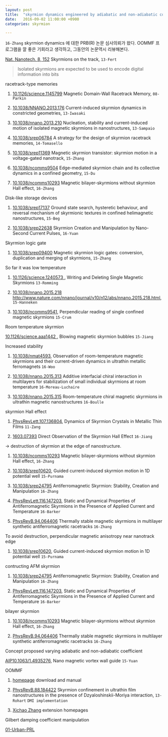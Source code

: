 ```yaml
---
layout: post
title:  "skyrmion dynamics engineered by adiabatic and non-adiabatic coefficient"
date:   2016-09-02 11:00:00 +0900
categories: skyrmion

---
```


`16-Zhang` skyrmion dynamics 에 대한 PRB(R) 논문 심사의뢰가 왔다. OOMMF 프로그램을 깔 좋은 기회라고 생각하고, 그동안의 논문역시 리뷰해본다.

[Nat. Nanotech. 8, 152](http://www.nature.com/nnano/journal/v8/n3/full/nnano.2013.29.html) Skyrmions on the track, `13-Fert`

> Isolated skyrmions are expected to be used to encode digital information into bits

racetrack-type memories

1. [10.1126/science.1145799](http://science.sciencemag.org/content/320/5873/190) Magnetic Domain-Wall Racetrack Memory, `08-Parkin`

1. [10.1038/NNANO.2013.176](http://www.nature.com/nnano/journal/v8/n10/full/nnano.2013.176.html) Current-induced skyrmion dynamics in constrictedgeometries, `13-Iwasaki`
1. [10.1038/nnano.2013.210](http://www.nature.com/nnano/journal/v8/n11/full/nnano.2013.210.html) Nucleation, stability and current-induced motionof isolated magnetic skyrmions in nanostructures, `13-Sampaio`
1. [10.1038/srep06784](http://www.nature.com/articles/srep06784) A strategy for the design of skyrmion racetrack memories, `14-Tomasello`
1. [10.1038/srep11369](http://www.nature.com/articles/srep11369) Magnetic skyrmion transistor: skyrmion motion in a voltage-gated nanotrack, `15-Zhang`
1. [10.1038/ncomms9504](http://www.nature.com/articles/ncomms9504) Edge-mediated skyrmion chain and its collective dynamics in a confined geometry, `15-Du`
1. [10.1038/ncomms10293](http://www.nature.com/articles/ncomms10293) Magnetic bilayer-skyrmions without skyrmion Hall effect, `16-Zhang`
Disk-like storage devices
1. [10.1038/srep17137](http://www.nature.com/articles/srep17137) Ground state search, hysteretic behaviour, and reversal mechanism of skyrmionic textures in confined helimagnetic nanostructures, `15-Beg`
1. [10.1038/srep22638](http://www.nature.com/articles/srep22638) Skyrmion Creation and Manipulation by Nano-Second Current Pulses, `16-Yuan`
Skyrmion logic gate
1. [10.1038/srep09400](http://www.nature.com/articles/srep09400) Magnetic skyrmion logic gates: conversion, duplication and merging of skyrmions, `15-Zhang`
So far it was low temperature
1. [10.1126/science.1240573 ](http://science.sciencemag.org/content/341/6146/636), Writing and Deleting Single Magnetic Skyrmions `13-Romming`
1. [10.1038/nnano.2015.218](http://www.nature.com/nnano/journal/v10/n12/abs/nnano.2015.218.html) http://www.nature.com/nnano/journal/v10/n12/abs/nnano.2015.218.html, `15-Hanneken`
1. [10.1038/ncomms9541](http://www.nature.com/articles/ncomms9541), Perpendicular reading of single confined magnetic skyrmions `15-Crum`
 


Room temperature skyrmion

[10.1126/science.aaa1442 ](http://science.sciencemag.org/content/349/6245/283), Blowing magnetic skyrmion bubbles `15-Jiang`


Increased stability

1. [10.1038/nmat4593](http://www.nature.com/nmat/journal/v15/n5/abs/nmat4593.html), Observation of room-temperature magnetic skyrmions and their current-driven dynamics in ultrathin metallic ferromagnets `16-Woo` 


1. [10.1038/nnano.2015.313](http://www.nature.com/nnano/journal/v11/n5/abs/nnano.2015.313.html) Additive interfacial chiral interaction in multilayers for stabilization of small individual skyrmions at room temperature `16-Moreau-Luchaire`


1. [10.1038/nnano.2015.315](http://www.nature.com/nnano/journal/v11/n5/abs/nnano.2015.315.html) Room-temperature chiral magnetic skyrmions in ultrathin magnetic nanostructures `16-Boulle`


skyrmion Hall effect 

1. [PhysRevLett.107.136804](http://journals.aps.org/prl/abstract/10.1103/PhysRevLett.107.136804), Dynamics of Skyrmion Crystals in Metallic Thin Films `11-Zang` 

1. [1603.07393](https://arxiv.org/abs/1603.07393) Direct Observation of the Skyrmion Hall Effect `16-Jiang`

-> destruction of skyrmion at the edge of nanostructure.


1. [10.1038/ncomms10293](http://www.nature.com/articles/ncomms10293) Magnetic bilayer-skyrmions without skyrmion Hall effect, `16-Zhang`
1. [10.1038/srep10620](http://www.nature.com/articles/srep10620), Guided current-induced skyrmion motion in 1D potential well `15-Purnama`


1. [10.1038/srep24795](http://www.nature.com/articles/srep24795) Antiferromagnetic Skyrmion: Stability, Creation and Manipulation `16-Zhang`

1. [PhysRevLett.116.147203](http://journals.aps.org/prl/abstract/10.1103/PhysRevLett.116.147203), Static and Dynamical Properties of Antiferromagnetic Skyrmions in the Presence of Applied Current and Temperature `16-Barker`

1. [PhysRevB.94.064406](http://journals.aps.org/prb/abstract/10.1103/PhysRevB.94.064406) Thermally stable magnetic skyrmions in multilayer synthetic antiferromagnetic racetracks `16-Zhang`



To avoid destruction, perpendicular magnetic anisotropy near nanotrack edge


1. [10.1038/srep10620](http://www.nature.com/articles/srep10620), Guided current-induced skyrmion motion in 1D potential well `15-Purnama`

contructing AFM skyrmion

1. [10.1038/srep24795](http://www.nature.com/articles/srep24795) Antiferromagnetic Skyrmion: Stability, Creation and Manipulation `16-Zhang`

1. [PhysRevLett.116.147203](http://journals.aps.org/prl/abstract/10.1103/PhysRevLett.116.147203), Static and Dynamical Properties of Antiferromagnetic Skyrmions in the Presence of Applied Current and Temperature `16-Barker`

bilayer skyrmion
1. [10.1038/ncomms10293](http://www.nature.com/articles/ncomms10293) Magnetic bilayer-skyrmions without skyrmion Hall effect, `16-Zhang`

1. [PhysRevB.94.064406](http://journals.aps.org/prb/abstract/10.1103/PhysRevB.94.064406) Thermally stable magnetic skyrmions in multilayer synthetic antiferromagnetic racetracks `16-Zhang`


Concept proposed  varying adiabatic and non-adiabatic coefficient

[AIP10.1063/1.4935276](http://scitation.aip.org/content/aip/journal/adva/5/11/10.1063/1.4935276), Nano magnetic vortex wall guide `15-Yuan`



OOMMF

1. [homepage](http://math.nist.gov/oommf/) download and manual 

1. [PhysRevB.88.184422](http://journals.aps.org/prb/abstract/10.1103/PhysRevB.88.184422) Skyrmion confinement in ultrathin film nanostructures in the presence of Dzyaloshinskii-Moriya interaction, `13-Rohart` `DMI implementation`

1. [Xichao Zhang](https://sites.google.com/site/xichaozhang/micromagnetics) extension homepages


Gilbert damping coefficient manipulation

[01-Urban-PRL](http://journals.aps.org/prl/abstract/10.1103/PhysRevLett.87.217204)


